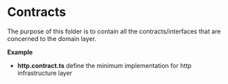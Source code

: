 # Contracts

The purpose of this folder is to contain all the contracts/interfaces that are concerned to the domain layer.

**Example**

- **http.contract.ts** define the minimum implementation for http infrastructure layer
